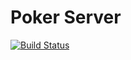 # Poker Server

[![Build Status](https://travis-ci.org/IFS49F/poker-server.svg?branch=master)](https://travis-ci.org/IFS49F/poker-server)

